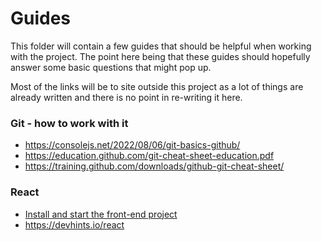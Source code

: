 # Guides

This folder will contain a few guides that should be helpful when working
with the project.
The point here being that these guides should hopefully answer some basic
questions that might pop up.

Most of the links will be to site outside this project as a lot of things
are already written
and there is no point in re-writing it here.

### Git - how to work with it
- https://consolejs.net/2022/08/06/git-basics-github/
- https://education.github.com/git-cheat-sheet-education.pdf
- https://training.github.com/downloads/github-git-cheat-sheet/

### React
- [Install and start the front-end project](REACT.md)
- https://devhints.io/react
